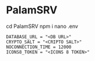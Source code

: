 # PalamSRV
cd PalamSRV
npm i
nano .env
  ```
DATABASE_URL = "<DB URL>"
CRYPTO_SALT = "<CRIPTO SALT>"
NOCONNECTION_TIME = 12000
ICONS8_TOKEN = "<ICONS 8 TOKEN>"
```

